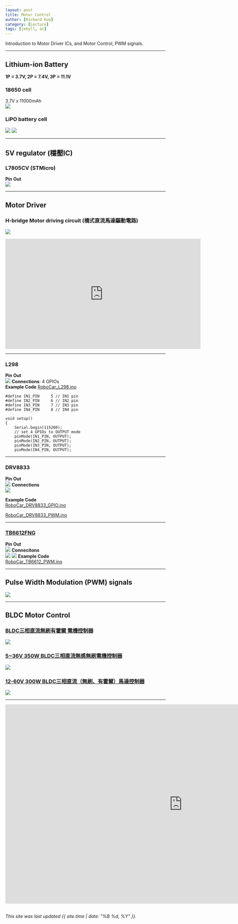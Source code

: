 ```yaml
---
layout: post
title: Motor Control 
author: [Richard Kuo]
category: [Lecture]
tags: [jekyll, ai]
---
```


Introduction to Motor Driver ICs, and Motor Control, PWM signals.

---
## Lithium-ion Battery
**1P = 3.7V, 2P = 7.4V, 3P = 11.1V** <br>

### 18650 cell
3.7V x 11000mAh<br>
![](https://encrypted-tbn0.gstatic.com/images?q=tbn:ANd9GcT7DtHjhAJtyeQuSswh852Sccrlg0V6jWecMg&s)

### LiPO battery cell
![](https://www.ufinebattery.com/images/upload/blog-lipo-battery-cell.webp)
![](https://i0.wp.com/dronebotworkshop.com/wp-content/uploads/2022/02/lipo-batteries.jpg)

---
## 5V regulator (穩壓IC)

### L7805CV (STMicro)
**Pin Out**<br>
![](https://components101.com/sites/default/files/component_pin/7805-Voltage-Regulator-Pinout.png)

---
## Motor Driver

### H-bridge Motor driving circuit (橋式直流馬達驅動電路)
![](https://qph.cf2.quoracdn.net/main-qimg-8037a6e7ae95016e9fa3cc8e8bdcdb46-pjlq)

<iframe width="614" height="346" src="https://www.youtube.com/embed/wgIVZ--Jew4" title="Interfacing DC Motors with 8051" frameborder="0" allow="accelerometer; autoplay; clipboard-write; encrypted-media; gyroscope; picture-in-picture; web-share" referrerpolicy="strict-origin-when-cross-origin" allowfullscreen></iframe>

---
### L298
**Pin Out** <br>
![](https://www.researchgate.net/publication/350053379/figure/fig3/AS:1083535511302150@1635346405547/4-motor-drive-L298-dual-H-Bridge-IC.ppm)
**Connections**: 4 GPIOs<br>
**Example Code** [RoboCar_L298.ino](https://github.com/rkuo2000/Arduino/blob/master/examples/AMB82-MINI/RoboCar_L298)<br>
```
#define IN1_PIN     5 // IN1 pin 
#define IN2_PIN     6 // IN2 pin 
#define IN3_PIN     7 // IN3 pin 
#define IN4_PIN     8 // IN4 pin 

void setup()
{
    Serial.begin(115200);
    // set 4 GPIOs to OUTPUT mode
    pinMode(IN1_PIN, OUTPUT);
    pinMode(IN2_PIN, OUTPUT);
    pinMode(IN3_PIN, OUTPUT);
    pinMode(IN4_PIN, OUTPUT);
```

---
### DRV8833
**Pin Out** <br>
![](https://simple-circuit.com/wp-content/uploads/2023/04/drv8833-module-driver.webp)
**Connections** <br>
![](https://lastminuteengineers.com/wp-content/uploads/arduino/Wiring-DRV8833-Motor-Driver-Module-to-Arduino.png)

**Example Code** <br>
[RoboCar_DRV8833_GPIO.ino](https://github.com/rkuo2000/Arduino/blob/master/examples/AMB82-MINI/RoboCar_DRV8833_GPIO)<br>

[RoboCar_DRV8833_PWM.ino](https://github.com/rkuo2000/Arduino/blob/master/examples/AMB82-MINI/RoboCar_DRV8833_PWM)<br>

---
### [TB6612FNG](https://dronebotworkshop.com/tb6612fng-h-bridge/)
**Pin Out**<br>
![](https://content.instructables.com/FCN/O9VG/JHATTMWR/FCNO9VGJHATTMWR.png?auto=webp&fit=bounds&frame=1&width=512)
**Connecitons**<br>
![](https://a.pololu-files.com/picture/0J12386.1200.png?9d691fb1f78beb48f47e618655d5905a)
![](https://i0.wp.com/dronebotworkshop.com/wp-content/uploads/2019/12/TB6612FNG-Arduino-Hookup.jpeg?w=768&ssl=1)
**Example Code**<br>
[RoboCar_TB6612_PWM.ino](https://github.com/rkuo2000/Arduino/blob/master/examples/AMB82-MINI/RoboCar_TB6612_PWM)<br>

---
## Pulse Width Modulation (PWM) signals
![](https://i0.wp.com/dronebotworkshop.com/wp-content/uploads/2017/02/PWM-Diagram-1-e1504972178711.jpg)

---
## BLDC Motor Control

### [BLDC三相直流無刷有霍爾 電機控制器](https://www.ruten.com.tw/item/show?22418465348108)
![](https://a.rimg.com.tw/c1/0f4/1c6/mcm090/6/0c/22418465348108_774.jpg)

### [5~36V 350W BLDC三相直流無感無刷電機控制器 ](https://www.ruten.com.tw/item/show?21729733858230)
![](https://gcs.rimg.com.tw/g2/e/e3/b6/21729733858230_245.jpg)

### [12-60V 300W BLDC三相直流（無刷、有霍爾）馬達控制器](https://www.ruten.com.tw/item/show?22009311965592)
![](https://gcs.rimg.com.tw/g2/9/51/98/22009311965592_214.jpg)

---

<iframe width="1111" height="625" src="https://www.youtube.com/embed/gK_iLqVLAn4" title="Simple BLDC motor controller ESC circuit" frameborder="0" allow="accelerometer; autoplay; clipboard-write; encrypted-media; gyroscope; picture-in-picture; web-share" referrerpolicy="strict-origin-when-cross-origin" allowfullscreen></iframe>

<br>
<br>

*This site was last updated {{ site.time | date: "%B %d, %Y" }}.*

